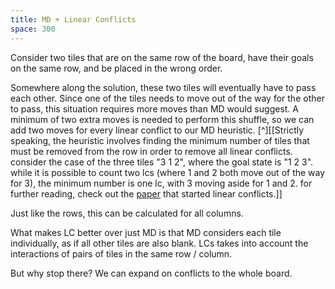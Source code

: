 ```yaml
---
title: MD + Linear Conflicts
space: 300
---
```


Consider two tiles that are on the same row of the board, have their goals on the same row, and be placed in the wrong order.

Somewhere along the solution, these two tiles will eventually have to pass each other. Since one of the tiles needs to move out of the way for the other to pass, this situation requires more moves than MD would suggest. A minimum of two extra moves is needed to perform this shuffle, so we can add two moves for every linear conflict to our MD heuristic. [^][[Strictly speaking, the heuristic involves finding the minimum number of tiles that must be removed from the row in order to remove all linear conflicts. consider the case of the three tiles "3 1 2", where the goal state is "1 2 3". while it is possible to count two lcs (where 1 and 2 both move out of the way for 3), the minimum number is one lc, with 3 moving aside for 1 and 2. for further reading, check out the [paper](https://cse.sc.edu/~mgv/csce580sp15/gradpres/hanssonmayeryung1992.pdf) that started linear conflicts.]]

Just like the rows, this can be calculated for all columns.

What makes LC better over just MD is that MD considers each tile individually, as if all other tiles are also blank. LCs takes into account the interactions of pairs of tiles in the same row / column.

But why stop there? We can expand on conflicts to the whole board.

